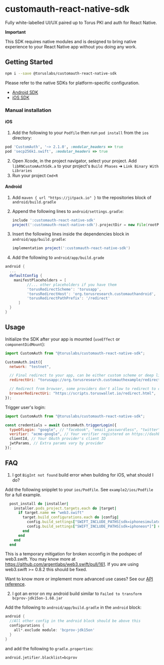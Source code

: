 # customauth-react-native-sdk

Fully white-labelled UI/UX paired up to Torus PKI and auth for React Native.

**Important**

This SDK requires native modules and is designed to bring native experience to your React Native app without you doing any work.

## Getting Started

```bash
npm i --save @toruslabs/customauth-react-native-sdk
```

Please refer to the native SDKs for platform-specific configuration.

- [Android SDK](https://github.com/torusresearch/customauth-android-sdk)
- [iOS SDK](https://github.com/torusresearch/customauth-swift-sdk)

### Manual installation

#### iOS

1. Add the following to your `Podfile` then run `pod install` from the `ios` directory:
```ruby
pod 'CustomAuth', '~> 2.1.0', :modular_headers => true
pod 'secp256k1.swift', :modular_headers => true
```
2. Open Xcode, in the project navigator, select your project. Add `libRNCustomAuthSdk.a` to your project's `Build Phases` ➜ `Link Binary With Libraries`
3. Run your project `Cmd+R`

#### Android

1. Add `maven { url "https://jitpack.io" }` to the repositories block of `android/build.gradle`
2. Append the following lines to `android/settings.gradle`:

   ```groovy
   include ':customauth-react-native-sdk'
   project(':customauth-react-native-sdk').projectDir = new File(rootProject.projectDir, '../node_modules/@toruslabs/customauth-react-native-sdk/android')
   ```

3. Insert the following lines inside the dependencies block in `android/app/build.gradle`:

   ```groovy
   implementation project(':customauth-react-native-sdk')
   ```

4. Add the following to `android/app/build.grade`
  ```groovy
  android {
    ...
    defaultConfig {
      manifestPlaceholders = [
            //... other placeholders if you have them
            'torusRedirectScheme': 'torusapp',
            'torusRedirectHost': 'org.torusresearch.customauthandroid',
            'torusRedirectPathPrefix': '/redirect'
        ]
    }
  }
  ```

## Usage

Initialize the SDK after your app is mounted (`useEffect` or `componentDidMount`):

```js
import CustomAuth from "@toruslabs/customauth-react-native-sdk";

CustomAuth.init({
  network: "testnet",

  // Final redirect to your app, can be either custom scheme or deep link
  redirectUri: "torusapp://org.torusresearch.customauthexample/redirect",

  // Redirect from browser, some providers don't allow to redirect to custom scheme, you'll need to configure a proxy web address in which case
  browserRedirectUri: "https://scripts.toruswallet.io/redirect.html",
});
```

Trigger user's login:

```js
import CustomAuth from "@toruslabs/customauth-react-native-sdk";

const credentials = await CustomAuth.triggerLogin({
  typeOfLogin: "google", // "facebook", "email_passwordless", "twitter", "discord", etc
  verifier: "acme-google", // Your verifier registered on https://dashboard.web3auth.io
  clientId, // Your OAuth provider's client ID
  jwtParams, // Extra params vary by provider
});
```

## FAQ

1. I got `BigInt not found` build error when building for iOS, what should I do?

Add the following snipplet to your `ios/Podfile`. See `example2/ios/Podfile` for a full example.

```ruby
  post_install do |installer|
    installer.pods_project.targets.each do |target|
      if target.name == "web3.swift"
        target.build_configurations.each do |config|
          config.build_settings["SWIFT_INCLUDE_PATHS[sdk=iphonesimulator*]"] = "$(inherited) $(PODS_CONFIGURATION_BUILD_DIR)/BigInt $(PODS_CONFIGURATION_BUILD_DIR)/GenericJSON $(PODS_TARGET_SRCROOT)/web3swift/lib/**"
          config.build_settings["SWIFT_INCLUDE_PATHS[sdk=iphoneos*]"] = "$(inherited) $(PODS_CONFIGURATION_BUILD_DIR)/BigInt $(PODS_CONFIGURATION_BUILD_DIR)/GenericJSON $(PODS_TARGET_SRCROOT)/web3swift/lib/**"
        end
      end
    end
  end
```

This is a temporary mitigation for broken xcconfig in the podspec of web3.swift. You may know more at https://github.com/argentlabs/web3.swift/pull/161. If you are using web3.swift >= 0.8.2 this should be fixed.

Want to know more or implement more advanced use cases? See our [API reference](https://docs.tor.us/customauth/api-reference/usage).

2. I got an error on my android build similar to `Failed to transform bcprov-jdk15on-1.68.jar`

Add the following to `android/app/build.gradle` in the `android` block:

```groovy
android {
  //All other config in the android block should be above this
  configurations {
    all*.exclude module: 'bcprov-jdk15on'
  }
}
```
and add the following to `gradle.properties`:
```
android.jetifier.blacklist=bcprov
```
